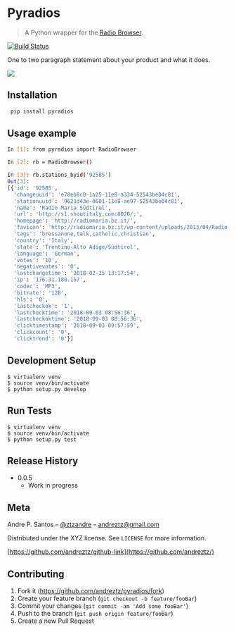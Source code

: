 # Pyradios

> A Python wrapper for the [Radio Browser](http://www.radio-browser.info/webservice).

[![Build Status][travis-image]][travis-url]

One to two paragraph statement about your product and what it does.

![](header.png)

## Installation

```sh
 pip install pyradios
```

## Usage example

```sh
In [1]: from pyradios import RadioBrowser

In [2]: rb = RadioBrowser()

In [3]: rb.stations_byid('92585')
Out[3]:
[{'id': '92585',
  'changeuuid': 'e78eb8c0-1a25-11e8-a334-52543be04c81',
  'stationuuid': '9621d43e-0601-11e8-ae97-52543be04c81',
  'name': 'Radio Maria Südtirol',
  'url': 'http://s1.shoutitaly.com:8020/;',
  'homepage': 'http://radiomaria.bz.it/',
  'favicon': 'http://radiomaria.bz.it/wp-content/uploads/2013/04/Radio-Maria-S%C3%BCdtirol-340.jpg',
  'tags': 'bressanone,talk,catholic,christian',
  'country': 'Italy',
  'state': 'Trentino-Alto Adige/Südtirol',
  'language': 'German',
  'votes': '10',
  'negativevotes': '0',
  'lastchangetime': '2018-02-25 13:17:54',
  'ip': '176.31.180.157',
  'codec': 'MP3',
  'bitrate': '128',
  'hls': '0',
  'lastcheckok': '1',
  'lastchecktime': '2018-09-03 08:56:36',
  'lastcheckoktime': '2018-09-03 08:56:36',
  'clicktimestamp': '2018-09-03 09:57:59',
  'clickcount': '0',
  'clicktrend': '0'}]
```

## Development Setup

```
$ virtualenv venv
$ source venv/bin/activate
$ python setup.py develop
```

## Run Tests

```
$ virtualenv venv
$ source venv/bin/activate
$ python setup.py test
```

## Release History

-   0.0.5
    -   Work in progress

## Meta

Andre P. Santos – [@ztzandre](https://twitter.com/ztzandre) – andreztz@gmail.com

Distributed under the XYZ license. See `LICENSE` for more information.

[https://github.com/andreztz/github-link](https://github.com/andreztz/)

## Contributing

1. Fork it (<https://github.com/andreztz/pyradios/fork>)
2. Create your feature branch (`git checkout -b feature/fooBar`)
3. Commit your changes (`git commit -am 'Add some fooBar'`)
4. Push to the branch (`git push origin feature/fooBar`)
5. Create a new Pull Request

<!-- Markdown link & img dfn's -->

[travis-image]: https://img.shields.io/travis/dbader/node-datadog-metrics/master.svg?style=flat-square
[travis-url]: https://travis-ci.org/dbader/node-datadog-metrics
[wiki]: https://github.com/yourname/yourproject/wiki
